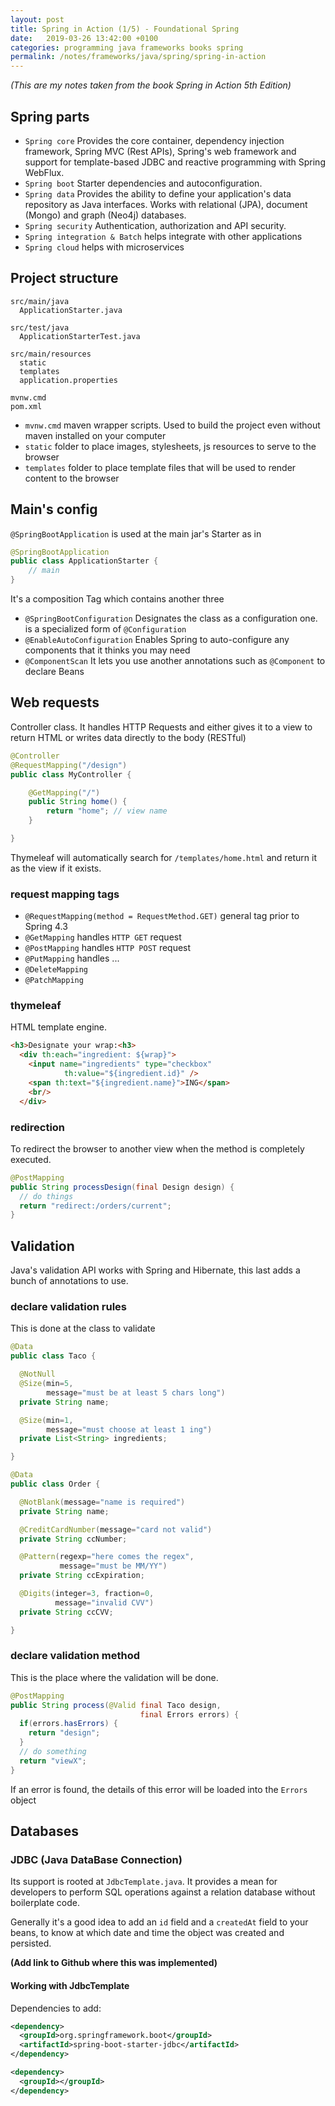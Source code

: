 ```yaml
---
layout: post
title: Spring in Action (1/5) - Foundational Spring
date:   2019-03-26 13:42:00 +0100
categories: programming java frameworks books spring
permalink: /notes/frameworks/java/spring/spring-in-action
---
```

_(This are my notes taken from the book Spring in Action 5th Edition)_

## Spring parts
* `Spring core` Provides the core container, dependency injection framework, Spring MVC (Rest APIs), Spring's web framework and support for template-based JDBC and reactive programming with Spring WebFlux.  
* `Spring boot` Starter dependencies and autoconfiguration.
* `Spring data` Provides the ability to define your application's data repository as Java interfaces. Works with relational (JPA), document (Mongo) and graph (Neo4j) databases.
* `Spring security` Authentication, authorization and API security.
* `Spring integration & Batch` helps integrate with other applications
* `Spring cloud` helps with microservices
<!--more-->

## Project structure
    src/main/java
      ApplicationStarter.java

    src/test/java
      ApplicationStarterTest.java

    src/main/resources
      static
      templates
      application.properties

    mvnw.cmd
    pom.xml

* `mvnw.cmd` maven wrapper scripts. Used to build the project even without maven installed on your computer
* `static` folder to place images, stylesheets, js resources to serve to the browser
* `templates` folder to place template files that will be used to render content to the browser

## Main's config
`@SpringBootApplication` is used at the main jar's Starter as in
~~~ java
@SpringBootApplication
public class ApplicationStarter {
    // main
}
~~~

It's a composition Tag which contains another three
* `@SpringBootConfiguration` Designates the class as a configuration one. is a specialized form of `@Configuration`
* `@EnableAutoConfiguration` Enables Spring to auto-configure any components that it thinks you may need
* `@ComponentScan` It lets you use another annotations such as `@Component` to declare Beans

## Web requests
Controller class. It handles HTTP Requests and either gives it to a view to return HTML or writes data directly to the body (RESTful)  

~~~java
@Controller
@RequestMapping("/design")
public class MyController {

    @GetMapping("/")
    public String home() {
        return "home"; // view name
    }

}
~~~

Thymeleaf will automatically search for `/templates/home.html` and return it as the view if it exists.

### request mapping tags
* `@RequestMapping(method = RequestMethod.GET)` general tag prior to Spring 4.3
* `@GetMapping` handles `HTTP GET` request
* `@PostMapping` handles `HTTP POST` request
* `@PutMapping` handles ...
* `@DeleteMapping`
* `@PatchMapping`

### thymeleaf
HTML template engine.
~~~ html
<h3>Designate your wrap:<h3>
  <div th:each="ingredient: ${wrap}">
    <input name="ingredients" type="checkbox"
            th:value="${ingredient.id}" />
    <span th:text="${ingredient.name}">ING</span>
    <br/>
  </div>
~~~

### redirection
To redirect the browser to another view when the method is completely executed.
~~~ java
@PostMapping
public String processDesign(final Design design) {
  // do things
  return "redirect:/orders/current";
}
~~~

## Validation
Java's validation API works with Spring and Hibernate, this last adds a bunch of annotations to use.

### declare validation rules
This is done at the class to validate
~~~ java
@Data
public class Taco {

  @NotNull
  @Size(min=5,
        message="must be at least 5 chars long")
  private String name;

  @Size(min=1,
        message="must choose at least 1 ing")
  private List<String> ingredients;

}
~~~

~~~ java
@Data
public class Order {

  @NotBlank(message="name is required")
  private String name;

  @CreditCardNumber(message="card not valid")
  private String ccNumber;

  @Pattern(regexp="here comes the regex",
           message="must be MM/YY")
  private String ccExpiration;

  @Digits(integer=3, fraction=0,
          message="invalid CVV")
  private String ccCVV;

}
~~~

### declare validation method
This is the place where the validation will be done.
~~~ java
@PostMapping
public String process(@Valid final Taco design,
                             final Errors errors) {
  if(errors.hasErrors) {
    return "design";
  }
  // do something
  return "viewX";
}
~~~
If an error is found, the details of this error will be loaded into the `Errors` object

## Databases
### JDBC (Java DataBase Connection)
Its support is rooted at `JdbcTemplate.java`. It provides a mean for developers to perform SQL operations against a relation database without boilerplate code.

Generally it's a good idea to add an `id` field and a `createdAt` field to your beans, to know at which date and time the object was created and persisted.

**(Add link to Github where this was implemented)**

#### Working with JdbcTemplate
Dependencies to add:
~~~ xml
<dependency>
  <groupId>org.springframework.boot</groupId>
  <artifactId>spring-boot-starter-jdbc</artifactId>
</dependency>
~~~
~~~ xml
<dependency>
  <groupId></groupId>
</dependency>
~~~

